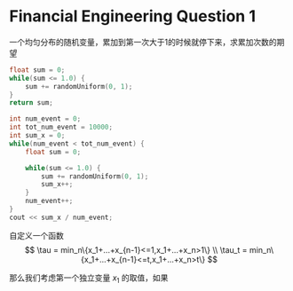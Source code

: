 # Financial Engineering Question 1

一个均匀分布的随机变量，累加到第一次大于1的时候就停下来，求累加次数的期望

~~~c++
float sum = 0;
while(sum <= 1.0) {
    sum += randomUniform(0, 1);
}
return sum;
~~~

~~~c++
int num_event = 0;
int tot_num_event = 10000;
int sum_x = 0;
while(num_event < tot_num_event) {
    float sum = 0;

    while(sum <= 1.0) {
        sum += randomUniform(0, 1);
        sum_x++;
    }
    num_event++;
}
cout << sum_x / num_event;
~~~

自定义一个函数 
$$
\tau = min_n\{x_1+...+x_{n-1}<=1,x_1+...+x_n>1\} \\
\tau_t = min_n\{x_1+...+x_{n-1}<=t,x_1+...+x_n>t\}
$$

那么我们考虑第一个独立变量 $x_1$ 的取值，如果
